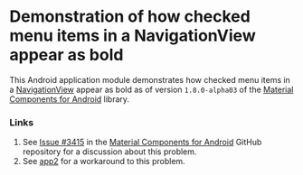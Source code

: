 # Demonstration of how checked menu items in a NavigationView appear as bold

This Android application module demonstrates how checked menu items in a [NavigationView](https://developer.android.com/reference/com/google/android/material/navigation/NavigationView) appear as bold as of version `1.8.0-alpha03` of the [Material Components for Android](https://github.com/material-components/material-components-android) library.

### Links

1. See [Issue #3415](https://github.com/material-components/material-components-android/issues/3415) in the [Material Components for Android](https://github.com/material-components/material-components-android) GitHub repository for a discussion about this problem.
2. See [app2](../app2) for a workaround to this problem.
